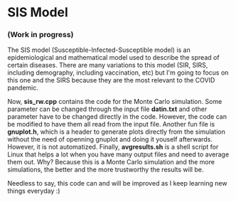 # SIS Model 
### (Work in progress)

The SIS model (Susceptible-Infected-Susceptible model) is an epidemiological and mathematical model used to describe the spread of 
certain diseases. There are many variations to this model (SIR, SIRS, including demography, including vaccination, etc) but I'm going
to focus on this one and the SIRS because they are the most relevant to the COVID pandemic.

Now, **sis_rw.cpp** contains the code for the Monte Carlo simulation. Some parameter can be changed through the input file **datin.txt** and 
other parameter have to be changed directly in the code. However, the code can be modified to have them all read from the input file. 
Another fun file is **gnuplot.h**, which is a header to generate plots directly from the simulation without the need of openning
gnuplot and doing it youself afterwards. However, it is not automatized. Finally, **avgresults.sh** is a shell script for Linux that
helps a lot when you have many output files and need to average them out. Why? Because this is a Monte Carlo simulation and the more
simulations, the better and the more trustworthy the results will be.

Needless to say, this code can and will be improved as I keep learning new things everyday :) 
